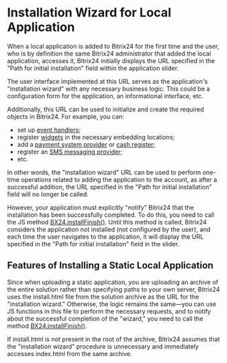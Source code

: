 # Installation Wizard for Local Application

When a local application is added to Bitrix24 for the first time and the user, who is by definition the same Bitrix24 administrator that added the local application, accesses it, Bitrix24 initially displays the URL specified in the "Path for initial installation" field within the application slider.

The user interface implemented at this URL serves as the application's "installation wizard" with any necessary business logic. This could be a configuration form for the application, an informational interface, etc.

Additionally, this URL can be used to initialize and create the required objects in Bitrix24. For example, you can:

- set up [event handlers](../../../api-reference/events/index.md);
- register [widgets](../../../api-reference/widgets/index.md) in the necessary embedding locations;
- add a [payment system provider](../../../api-reference/pay-system/index.md) or [cash register](../../../api-reference/sale/cashbox/index.md);
- register an [SMS messaging provider](../../../api-reference/messageservice/index.md);
- etc.

In other words, the "installation wizard" URL can be used to perform one-time operations related to adding the application to the account, as after a successful addition, the URL specified in the "Path for initial installation" field will no longer be called.

However, your application must explicitly "notify" Bitrix24 that the installation has been successfully completed. To do this, you need to call the JS method [BX24.installFinish()](../../../sdk/bx24-js-sdk/system-functions/bx24-install-finish.md). Until this method is called, Bitrix24 considers the application not installed (not configured by the user), and each time the user navigates to the application, it will display the URL specified in the "Path for initial installation" field in the slider.

## Features of Installing a Static Local Application

Since when uploading a static application, you are uploading an archive of the entire solution rather than specifying paths to your own server, Bitrix24 uses the install.html file from the solution archive as the URL for the "installation wizard." Otherwise, the logic remains the same—you can use JS functions in this file to perform the necessary requests, and to notify about the successful completion of the "wizard," you need to call the method [BX24.installFinish()](../../../sdk/bx24-js-sdk/system-functions/bx24-install-finish.md).

If install.html is not present in the root of the archive, Bitrix24 assumes that the "installation wizard" procedure is unnecessary and immediately accesses index.html from the same archive.